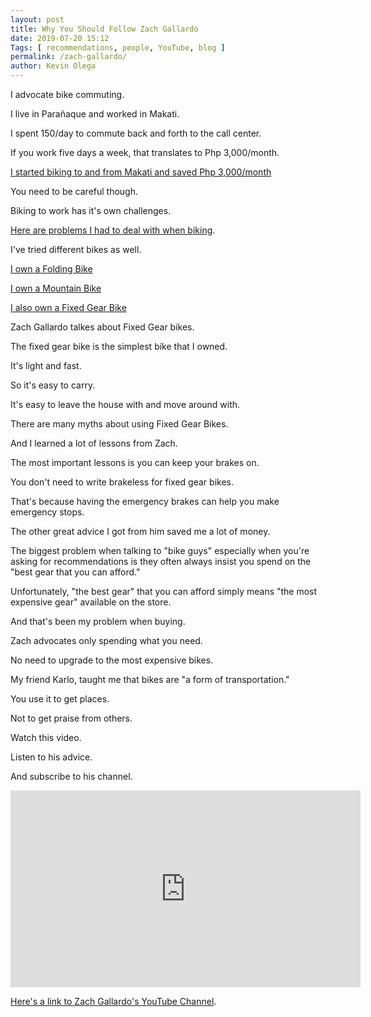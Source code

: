```yaml
--- 
layout: post 
title: Why You Should Follow Zach Gallardo
date: 2019-07-20 15:12
Tags: [ recommendations, people, YouTube, blog ]
permalink: /zach-gallardo/ 
author: Kevin Olega 
--- 
```

I advocate bike commuting.

I live in Parañaque and worked in Makati.

I spent 150/day to commute back and forth to the call center.

If you work five days a week, that translates to Php 3,000/month.

[I started biking to and from Makati and saved Php 3,000/month](https://philippineislandliving.com/things-i-wish-i-knew-about-biking-to-work-in-manila/)

You need to be careful though.

Biking to work has it's own challenges.

[Here are problems I had to deal with when biking](https://philippineislandliving.com/problems-you-might-encounter-biking-to-work-from-sucat-to-makati-and-solutions-i-came-up-with/).

I've tried different bikes as well.

[I own a Folding Bike](https://philippineislandliving.com/giant-fd806-folding-bike-review/)

[I own a Mountain Bike](https://philippineislandliving.com/sgm/)

[I also own a Fixed Gear Bike](https://philippineislandliving.com/fixed-gear/)

Zach Gallardo talkes about Fixed Gear bikes.

The fixed gear bike is the simplest bike that I owned.

It's light and fast.

So it's easy to carry.

It's easy to leave the house with and move around with.

There are many myths about using Fixed Gear Bikes.

And I learned a lot of lessons from Zach.

The most important lessons is you can keep your brakes on.

You don't need to write brakeless for fixed gear bikes.

That's because having the emergency brakes can help you make emergency stops.

The other great advice I got from him saved me a lot of money.

The biggest problem when talking to "bike guys" especially when you're asking for recommendations is they often always insist you spend on the "best gear that you can afford."

Unfortunately, "the best gear" that you can afford simply means "the most expensive gear" available on the store.

And that's been my problem when buying.

Zach advocates only spending what you need.

No need to upgrade to the most expensive bikes.

My friend Karlo, taught me that bikes are "a form of transportation."

You use it to get places.

Not to get praise from others.

Watch this video.

Listen to his advice.

And subscribe to his channel.

<iframe width="560" height="315" src="https://www.youtube.com/embed/xtgtyi536Mg" frameborder="0" allow="accelerometer; autoplay; encrypted-media; gyroscope; picture-in-picture" allowfullscreen></iframe>

[Here's a link to Zach Gallardo's YouTube Channel](https://www.youtube.com/channel/UCrkVFY8V-H_JEH-Nv7ylN5g).